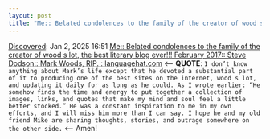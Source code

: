 ```yaml
---
layout: post
title: "Me:: Belated condolences to the family of the creator of wood s lot, the best literary blog ever!!! February 2017:: Steve Dodson:: Mark Woods, RIP. : languagehat.com"
---
```

[Discovered](http://rolandtanglao.com/2020/07/29/p1-blogthis-checkvist-list-links-to-blog/): Jan 2, 2025 16:51 [Me:: Belated condolences to the family of the creator of wood s lot, the best literary blog ever!!! February 2017:: Steve Dodson:: Mark Woods, RIP. : languagehat.com](https://languagehat.com/mark-woods-rip/) <-- **QUOTE**: `I don’t know anything about Mark’s life except that he devoted a substantial part of it to producing one of the best sites on the internet, wood s lot, and updating it daily for as long as he could. As I wrote earlier: “He somehow finds the time and energy to put together a collection of images, links, and quotes that make my mind and soul feel a little better stocked.” He was a constant inspiration to me in my own efforts, and I will miss him more than I can say. I hope he and my old friend Mike are sharing thoughts, stories, and outrage somewhere on the other side.` <-- Amen!
